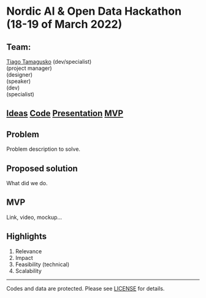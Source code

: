 # Nordic AI & Open Data Hackathon (18-19 of March 2022)

## Team:

[Tiago Tamagusko](https://github.com/tamagusko) (dev/specialist)  
(project manager)  
(designer)  
(speaker)  
(dev)  
(specialist)

## [Ideas](https://docs.google.com/document/d/1SXROwXuCmyMs7nAe11wzTM_n5GC3e6onLkdC8VgCNe4/edit?usp=sharing) [Code](https://colab.research.google.com/drive/1cNGhLChiD1VtABPkKrOdhOsSt6-JhbdL?usp=sharing) [Presentation](https://www.canva.com/design/DAE7J_kW5K0/share/preview?token=wQRIzJJreL9EMPh5PeBfOA&role=EDITOR&utm_content=DAE7J_kW5K0&utm_campaign=designshare&utm_medium=link&utm_source=sharebutton) [MVP](https://nordicaiopendata.herokuapp.com/)

## Problem

Problem description to solve.

## Proposed solution

What did we do.

## MVP

Link, video, mockup...

## Highlights

1. Relevance
2. Impact
3. Feasibility (technical)
4. Scalability

---

Codes and data are protected. Please see [LICENSE](LICENSE) for details.
